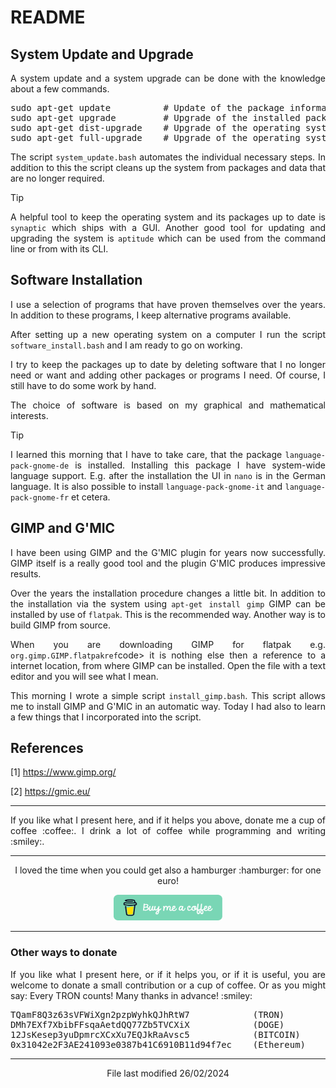 # README

## System Update and Upgrade

<p align="justify">A system update and a system upgrade can be done with the knowledge about a few commands.</p>

<pre>
sudo apt-get update          # Update of the package informations
sudo apt-get upgrade         # Upgrade of the installed packages
sudo apt-get dist-upgrade    # Upgrade of the operating system 
sudo apt-get full-upgrade    # Upgrade of the operating system 
</pre>

<p align="justify">The script <code>system_update.bash</code> automates the individual necessary steps. In addition to this the script cleans up the system from packages and data that are no longer required.</p> 

> [!TIP]
> <p align="justify">A helpful tool to keep the operating system and its packages up to date is <code>synaptic</code> which ships with a GUI. Another good tool for updating and upgrading the system is <code>aptitude</code> which can be used from the command line or from with its CLI.</p> 

## Software Installation

<p align="justify">I use a selection of programs that have proven themselves over the years. In addition to these programs, I keep alternative programs available.</p>

<p align="justify">After setting up a new operating system on a computer I run the script <code>software_install.bash</code> and I am ready to go on working.</p>

<p align="justify">I try to keep the packages up to date by deleting software that I no longer need or want and adding other packages or programs I need. Of course, I still have to do some work by hand.</p>

<p align="justify">The choice of software is based on my graphical and mathematical interests.</p>

> [!TIP]
> <p align="justify">I learned this morning that I have to take care, that the package <code>language-pack-gnome-de</code> is installed. Installing this package I have system-wide language support. E.g. after the installation the UI in <code>nano</code> is in the German language. It is also possible to install <code>language-pack-gnome-it</code> and <code>language-pack-gnome-fr</code> et cetera.</p>

## GIMP and G'MIC

<p align="justify">I have been using GIMP and the G'MIC plugin for years now successfully. GIMP itself is a really good tool and the plugin G'MIC produces impressive results.</p>

<p align="justify">Over the years the installation procedure changes a little bit. In addition to the installation via the system using <code>apt-get install gimp</code> GIMP can be installed by use of <code>flatpak</code>. This is the recommended way. Another way is to build GIMP from source.</p>

<p align="justify">When you are downloading GIMP for flatpak e.g. <code>org.gimp.GIMP.flatpakref</code>code> it is nothing else then a reference to a internet location, from where GIMP can be installed. Open the file with a text editor and you will see what I mean.</p>

<p align="justify">This morning I wrote a simple script <code>install_gimp.bash</code>. This script allows me to install GIMP and G'MIC in an automatic way. Today I had also to learn a few things that I incorporated into the script.</p>

## References

[1]    https://www.gimp.org/

[2]    https://gmic.eu/

<hr width="100%" size="1">

<p align="justify">If you like what I present here, and if it helps you above, donate me a cup of coffee :coffee:. I drink a lot of coffee while programming and writing  :smiley:.</p>

<hr width="100%" size="2">

<p align="center">I loved the time when you could get also a hamburger :hamburger: for one euro!</p>

<p align="center">
<a target="_blank" href="https://www.buymeacoffee.com/zentrocdot"><img src="/IMAGES/greeen-button.png" alt="Buy Me A Coffee" height="41" width="174"></a>
</p>

<hr width="100%" size="2">

### Other ways to donate

<p align="justify">If you like what I present here, or if it helps you, or if it is useful, you are welcome to donate a small contribution or a cup of coffee. Or as you might say: Every TRON counts! Many thanks in advance! :smiley:</p>

<pre>TQamF8Q3z63sVFWiXgn2pzpWyhkQJhRtW7            (TRON)
DMh7EXf7XbibFFsqaAetdQQ77Zb5TVCXiX            (DOGE)
12JsKesep3yuDpmrcXCxXu7EQJkRaAvsc5            (BITCOIN)
0x31042e2F3AE241093e0387b41C6910B11d94f7ec    (Ethereum)</pre>
    
<hr width="100%" size="2">

<p align="center">File last modified 26/02/2024</p>
